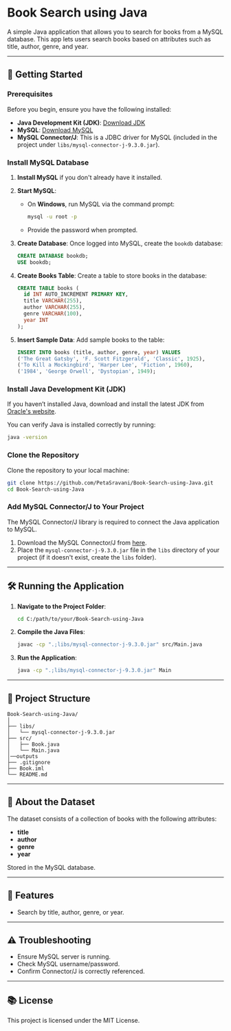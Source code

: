 
# Book Search using Java

A simple Java application that allows you to search for books from a MySQL database. This app lets users search books based on attributes such as title, author, genre, and year.

---

## 🚀 Getting Started

### Prerequisites

Before you begin, ensure you have the following installed:

- **Java Development Kit (JDK)**: [Download JDK](https://www.oracle.com/java/technologies/javase-jdk11-downloads.html)
- **MySQL**: [Download MySQL](https://dev.mysql.com/downloads/installer/)
- **MySQL Connector/J**: This is a JDBC driver for MySQL (included in the project under `libs/mysql-connector-j-9.3.0.jar`).

### Install MySQL Database

1. **Install MySQL** if you don't already have it installed.
2. **Start MySQL**:
   - On **Windows**, run MySQL via the command prompt:
     ```bash
     mysql -u root -p
     ```
   - Provide the password when prompted.

3. **Create Database**: Once logged into MySQL, create the `bookdb` database:
   ```sql
   CREATE DATABASE bookdb;
   USE bookdb;
   ```

4. **Create Books Table**: Create a table to store books in the database:
   ```sql
   CREATE TABLE books (
     id INT AUTO_INCREMENT PRIMARY KEY,
     title VARCHAR(255),
     author VARCHAR(255),
     genre VARCHAR(100),
     year INT
   );
   ```

5. **Insert Sample Data**: Add sample books to the table:
   ```sql
   INSERT INTO books (title, author, genre, year) VALUES
   ('The Great Gatsby', 'F. Scott Fitzgerald', 'Classic', 1925),
   ('To Kill a Mockingbird', 'Harper Lee', 'Fiction', 1960),
   ('1984', 'George Orwell', 'Dystopian', 1949);
   ```

### Install Java Development Kit (JDK)

If you haven’t installed Java, download and install the latest JDK from [Oracle's website](https://www.oracle.com/java/technologies/javase-jdk11-downloads.html).

You can verify Java is installed correctly by running:

```bash
java -version
```

### Clone the Repository

Clone the repository to your local machine:

```bash
git clone https://github.com/PetaSravani/Book-Search-using-Java.git
cd Book-Search-using-Java
```

### Add MySQL Connector/J to Your Project

The MySQL Connector/J library is required to connect the Java application to MySQL.

1. Download the MySQL Connector/J from [here](https://dev.mysql.com/downloads/connector/j/).
2. Place the `mysql-connector-j-9.3.0.jar` file in the `libs` directory of your project (if it doesn't exist, create the `libs` folder).

---

## 🛠️ Running the Application

1. **Navigate to the Project Folder**:
   ```bash
   cd C:/path/to/your/Book-Search-using-Java
   ```

2. **Compile the Java Files**:
   ```bash
   javac -cp ".;libs/mysql-connector-j-9.3.0.jar" src/Main.java
   ```

3. **Run the Application**:
   ```bash
   java -cp ".;libs/mysql-connector-j-9.3.0.jar" Main
   ```

---

## 📂 Project Structure

```
Book-Search-using-Java/
│
├── libs/
│   └── mysql-connector-j-9.3.0.jar
├── src/
│   ├── Book.java
│   └── Main.java
│──outputs
├── .gitignore
├── Book.iml
└── README.md

```

---

## 📝 About the Dataset

The dataset consists of a collection of books with the following attributes:

- **title**
- **author**
- **genre**
- **year**

Stored in the MySQL database.

---

## 🎯 Features

- Search by title, author, genre, or year.

---

## ⚠️ Troubleshooting

- Ensure MySQL server is running.
- Check MySQL username/password.
- Confirm Connector/J is correctly referenced.

---

## 📚 License

This project is licensed under the MIT License.
